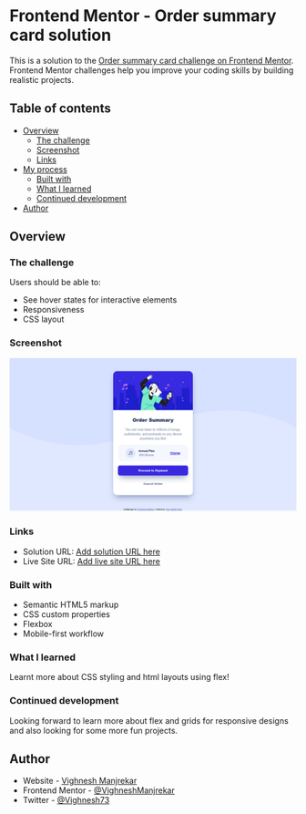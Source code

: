 # Frontend Mentor - Order summary card solution

This is a solution to the [Order summary card challenge on Frontend Mentor](https://www.frontendmentor.io/challenges/order-summary-component-QlPmajDUj). Frontend Mentor challenges help you improve your coding skills by building realistic projects.

## Table of contents

- [Overview](#overview)
  - [The challenge](#the-challenge)
  - [Screenshot](#screenshot)
  - [Links](#links)
- [My process](#my-process)
  - [Built with](#built-with)
  - [What I learned](#what-i-learned)
  - [Continued development](#continued-development)
- [Author](#author)

## Overview

### The challenge

Users should be able to:

- See hover states for interactive elements
- Responsiveness
- CSS layout

### Screenshot

![](./screenshot/desktop-view.png)

### Links

- Solution URL: [Add solution URL here](https://github.com/VighneshManjrekar/frontend-mentor-challenges/tree/main/order-summary-component)
- Live Site URL: [Add live site URL here](http://vighnesh-manjrekar.me/frontend-mentor-challenges/order-summary-component)

### Built with

- Semantic HTML5 markup
- CSS custom properties
- Flexbox
- Mobile-first workflow

### What I learned

Learnt more about CSS styling and html layouts using flex!

### Continued development

Looking forward to learn more about flex and grids for responsive designs and also looking for some more fun projects.

## Author

- Website - [Vighnesh Manjrekar](https://vighnesh-manjrekar.me/)
- Frontend Mentor - [@VighneshManjrekar](https://www.frontendmentor.io/profile/VighneshManjrekar)
- Twitter - [@Vighnesh73](https://www.twitter.com/Vighnesh73)

